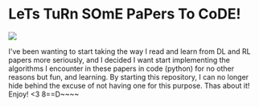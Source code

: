 # LeTs TuRn SOmE PaPers To CoDE!

![](https://github.com/adam-kirstein/fun-with-papers/blob/develop/secrets/sponge.gif)

I've been wanting to start taking the way I read and learn from DL and RL papers more seriously, and I decided I want start implementing the algorithms I encounter in these papers in code (python) for no other reasons but fun, and learning. By starting this repository, I can no longer hide behind the excuse of not having one for this purpose. Thas about it!
Enjoy! <3 8==D~~~~


